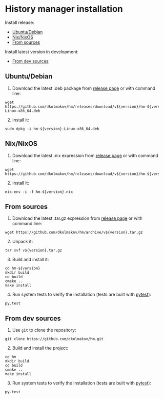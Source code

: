 # History manager installation

Install release:
- [Ubuntu/Debian](#ubuntu)
- [Nix/NixOS](#nix)
- [From sources](#sources)

Install latest version in development: 
- [From dev sources](#dev-sources)


## Ubuntu/Debian

1. Download the latest .deb package from [release page](https://github.com/dkolmakov/hm/releases) or with command line:

```Shell
wget https://github.com/dkolmakov/hm/releases/download/v${version}/hm-${version}-Linux-x86_64.deb
```

2. Install it:

```Shell
sudo dpkg -i hm-${version}-Linux-x86_64.deb
```

## Nix/NixOS

1. Download the latest .nix expression from [release page](https://github.com/dkolmakov/hm/releases) or with command line:

```Shell
wget https://github.com/dkolmakov/hm/releases/download/v${version}/hm-${version}.nix
```

2. Install it:

```Shell
nix-env -i -f hm-${version}.nix
```

## From sources

1. Download the latest .tar.gz expression from [release page](https://github.com/dkolmakov/hm/releases) or with command line:

```Shell
wget https://github.com/dkolmakov/hm/archive/v${version}.tar.gz
```

2. Unpack it:

```Shell
tar xvf v${version}.tar.gz
```

3. Build and install it:

```Shell
cd hm-${version}
mkdir build
cd build
cmake ..
make install
```

4. Run system tests to verify the installation (tests are built with [pytest](https://docs.pytest.org)):

```Shell
py.test
```

## From dev sources

1. Use `git` to clone the repository:

```Shell
git clone https://github.com/dkolmakov/hm.git
```

2. Build and install the project:

```Shell
cd hm
mkdir build
cd build
cmake ..
make install
```

3. Run system tests to verify the installation (tests are built with [pytest](https://docs.pytest.org)):

```Shell
py.test
```

